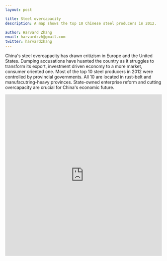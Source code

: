 ```yaml
---
layout: post

title: Steel overcapacity 
description: A map shows the top 10 Chinese steel producers in 2012. 

author: Harvard Zhang 
email: harvardzzh@gmail.com
twitter: harvardzhang
---
```


China's steel overcapacity has drawn critizism in Europe and the United States. Dumping accusations have huanted the country as it struggles to transform its export, investment driven economy to a more market, consumer oriented one. Most of the top 10 steel producers in 2012 were controlled by provincial governments. All 10 are located in rust-belt and manufacutring-heavy provinces. State-owned enterprise reform and cutting overcapacity are crucial for China's economic future.   

<iframe width="100%" height="520" frameborder="0" src="https://harvardzzh.carto.com/viz/82b79742-5437-11e6-8331-0ee66e2c9693/embed_map" allowfullscreen webkitallowfullscreen mozallowfullscreen oallowfullscreen msallowfullscreen></iframe>
